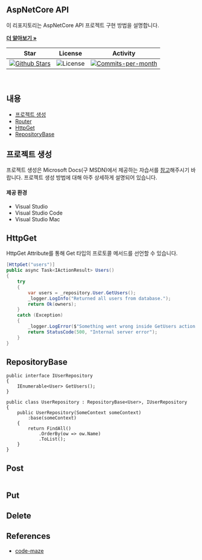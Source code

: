 ## AspNetCore API

이 리포지토리는 AspNetCore API 프로젝트 구현 방법을 설명합니다. <br />

<a href="https://github.com/devncore/devncore"><strong>더 알아보기 »</strong></a>
 
| Star | License | Activity |
|:----:|:-------:|:--------:|
| <a href="https://github.com/devncore/docs/stargazers"><img src="https://img.shields.io/github/stars/devncore/docs" alt="Github Stars"></a> | <img src="https://img.shields.io/github/license/devncore/docs" alt="License"> | <a href="https://github.com/devncore/docs/pulse"><img src="https://img.shields.io/github/commit-activity/m/devncore/docs" alt="Commits-per-month"></a> |

<br />

## 내용
- [프로젝트 생성](#프로젝트-생성)
- [Router](#Router)
- [HttpGet](#HttpGet)
- [RepositoryBase](#RepositoryBase)

## 프로젝트 생성
프로젝트 생성은 Microsoft Docs(구 MSDN)에서 제공하는 자습서를 [참고](https://microsoft.com)해주시기 바랍니다. 프로젝트 생성 방법에 대해 아주 상세하게 설명되어 있습니다.
#### 제공 환경
- Visual Studio
- Visual Studio Code
- Visual Studio Mac

## HttpGet
HttpGet Attribute를 통해 Get 타입의 프로토콜 메서드를 선언할 수 있습니다.
```csharp
[HttpGet("users")]
public async Task<IActionResult> Users()
{
    try 
    {
        var users = _repository.User.GetUsers();
        _logger.LogInfo("Returned all users from database.");
        return Ok(owners);
    }
    catch (Exception)
    {
        _logger.LogError($"Something went wrong inside GetUsers action: {ex.Message}");
        return StatusCode(500, "Internal server error");
    }
}
```

## RepositoryBase

```
public interface IUserRepository
{
    IEnumerable<User> GetUsers();
}
```

```
public class UserRepository : RepositoryBase<User>, IUserRepository
{
    public UserRepository(SomeContext someContext)
        :base(someContext)
    {
        return FindAll()
            .OrderBy(ow => ow.Name)
            .ToList();
    }
}
```


## Post
```

```
## Put

## Delete

## References
- [code-maze](https://code-maze-com/net-core-web-development-part6/)
